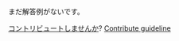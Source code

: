 
まだ解答例がないです。

[コントリビュートしませんか](https://github.com/BFEdev/BFE.dev-solutions/blob/main/quiz/implicit-conversion-1_ja.md)?  [Contribute guideline](https://github.com/BFEdev/BFE.dev-solutions#how-to-contribute)
